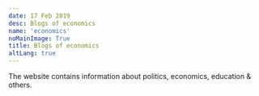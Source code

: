 ```yaml
---
date: 17 Feb 2019
desc: Blogs of economics
name: 'economics'
noMainImage: True
title: Blogs of economics
altLang: true
---
```


The website contains information about politics, economics, education & others.

<style>

</style>